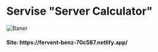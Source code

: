 <h1>Servise <strong>"Server Calculator"</strong></h1>

<p>
	<img src="https://i.ibb.co/n7PpMT3/Baner-Git-Hub.jpg" alt="Baner">
</p>

<h4>Site: https://fervent-benz-70c587.netlify.app/</h4>
